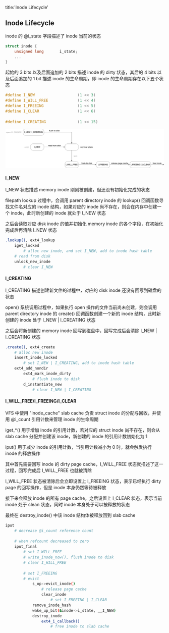 title:'Inode Lifecycle'
## Inode Lifecycle


inode 的 @i_state 字段描述了 inode 当前的状态

```c
struct inode {
	unsigned long		i_state;
	...
}
```

起始的 3 bits 以及后面追加的 2 bits 描述 inode 的 dirty 状态，其后的 4 bits 以及后面追加的 1 bit 描述 inode 的生命周期，即 inode 的生命周期存在以下五个状态

```c
#define I_NEW                   (1 << 3)
#define I_WILL_FREE             (1 << 4)
#define I_FREEING               (1 << 5)
#define I_CLEAR                 (1 << 6)

#define I_CREATING              (1 << 15)
```

![inode_lifecycle](media/15931384505033/inode_lifecycle.jpg)


#### I_NEW

I_NEW 状态描述 memory inode 刚刚被创建，但还没有初始化完成的状态

filepath lookup 过程中，会调用 parent directory inode 的 lookup() 回调函数寻找文件名对应的 inode 结构，如果对应的 inode 尚不存在，则会在内存中创建一个 inode，此时新创建的 inode 就处于 I_NEW 状态

之后会读取对应 disk inode 的值并初始化 memory inode 的各个字段，在初始化完成后再清除 I_NEW 状态

```sh
.lookup(), ext4_lookup
    iget_locked
        # alloc new inode, and set I_NEW, add to inode hash table
    # read from disk
    unlock_new_inode
        # clear I_NEW
```


#### I_CREATING

I_CREATING 描述创建新文件的过程中，对应的 disk inode 还没有回写到磁盘的状态

open() 系统调用过程中，如果执行 open 操作的文件当前尚未创建，则会调用 parent directory inode 的 create() 回调函数创建一个新的 inode 结构，此时新创建的 inode 处于 I_NEW | I_CREATING 状态

之后会将新创建的 memory inode 回写到磁盘中，回写完成后会清除 I_NEW | I_CREATING 状态

```sh
.create(), ext4_create
    # alloc new inode
    insert_inode_locked
        # set I_NEW | I_CREATING, add to inode hash table
    ext4_add_nondir
        ext4_mark_inode_dirty
            # flush inode to disk
        d_instantiate_new
            # clear I_NEW | I_CREATING
```


#### I_WILL_FREE/I_FREEING/I_CLEAR

VFS 中使用 "inode_cache" slab cache 负责 struct inode 的分配与回收，并使用 @i_count 引用计数来管理 inode 的生命周期

iget_*() 用于增加 inode 的引用计数，若对应的 struct inode 尚不存在，则会从 slab cache 分配并创建该 inode，新创建的 inode 的引用计数初始化为 1

iput() 用于减少 inode 的引用计数，当引用计数减小为 0 时，就会触发执行 inode 的释放操作

其中首先需要回写 inode 的 dirty page cache，I_WILL_FREE 状态就描述了这一过程，回写完成后 I_WILL_FREE 也就被清除

I_WILL_FREE 状态被清除后会立即设置上 I_FREEING 状态，表示已经执行 dirty page 的回写操作，但是 inode 本身仍然等待被释放

接下来会释放 inode 的所有 page cache，之后设置上 I_CLEAR 状态，表示当前 inode 处于 clean 状态，同时 inode 本身处于可以被释放的状态

最终在 destroy_inode() 中该 inode 结构体被释放回到 slab cache

```sh
iput
    # decrease @i_count reference count
    
    # when refcount decreased to zero
    iput_final 
        # set I_WILL_FREE
        # write_inode_now(), flush inode to disk
        # clear I_WILL_FREE
         
        # set I_FREEING
        # evict
            s_op->evict_inode()
                # release page cache
                clear_inode
                    # set I_FREEING | I_CLEAR
            remove_inode_hash
            wake_up_bit(&inode->i_state, __I_NEW)
            destroy_inode
                ext4_i_callback()
                    # free inode to slab cache
```


